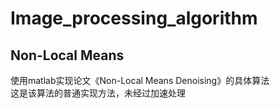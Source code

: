 # Image_processing_algorithm
## Non-Local Means
使用matlab实现论文《Non-Local Means Denoising》的具体算法<br>
这是该算法的普通实现方法，未经过加速处理
